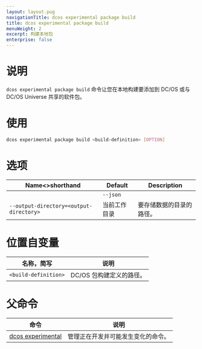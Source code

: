 ```yaml
---
layout: layout.pug
navigationTitle: dcos experimental package build
title: dcos experimental package build
menuWeight: 2
excerpt: 构建本地包
enterprise: false
---
```



# 说明
`dcos experimental package build` 命令让您在本地构建要添加到 DC/OS 或与 DC/OS Universe 共享的软件包。

# 使用

```bash
dcos experimental package build <build-definition> [OPTION]
```

# 选项

| Name<>shorthand | Default | Description |
|---------|-------------|-------------|
| | `--json` | | 指定以 JSON 为格式的数据。|
| `--output-directory=<output-directory>` | 当前工作目录 | 要存储数据的目录的路径。|

# 位置自变量

| 名称，简写 | 说明 |
|---------|-------------|
| `<build-definition>` | DC/OS 包构建定义的路径。|

# 父命令

| 命令 | 说明 |
|---------|-------------|
| [dcos experimental](/1.11/cli/command-reference/dcos-experimental/)  | 管理正在开发并可能发生变化的命令。| 
